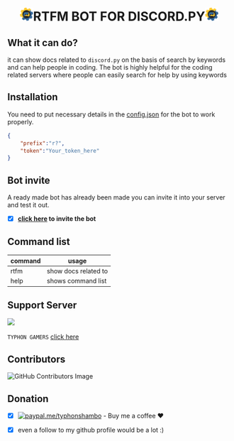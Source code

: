 # <h1 align="center"> <img src="assets/dpycogs.png" width="30px">RTFM BOT FOR DISCORD.PY<img src="assets/dpycogs.png" width="30px"></h1>

## What it can do?
it can show docs related to `discord.py` on the basis of search by keywords and can help people in coding. The bot is highly helpful for the coding related servers where people can easily search for help by using keywords

## Installation

You need to put necessary details in the [config.json](https://github.com/typhonshambo/rtfm-bot/blob/main/config/config.json) for the bot to work properly.

```json
{
    "prefix":"r?",
    "token":"Your_token_here"
}
```

## Bot invite 

A ready made bot has already been made you can invite it into your server and test it out.

- [x] **[click here](https://discord.com/api/oauth2/authorize?client_id=876540023615397908&permissions=260382780481&scope=bot%20applications.commands) to invite the bot**

## Command list

| command                        | usage                          |
|--------------------------------|--------------------------------|
| rtfm <keyword>                 | show docs related to <keyword> |
| help                           | shows command list             |


## Support Server

<img src = "https://img.shields.io/discord/556197206147727391.svg?style=for-the-badge">

`TYPHON GAMERS` [click here](https://discord.gg/m5mSyTV7RR)

## Contributors

![GitHub Contributors Image](https://contrib.rocks/image?repo=typhonshambo/rtfm-bot)

## Donation
- [x] [![paypal.me/typhonshambo](https://ionicabizau.github.io/badges/paypal.svg)](https://www.paypal.me/typhonshambo) - Buy me a coffee ❤️

- [x] even a follow to my github profile would be a lot :)